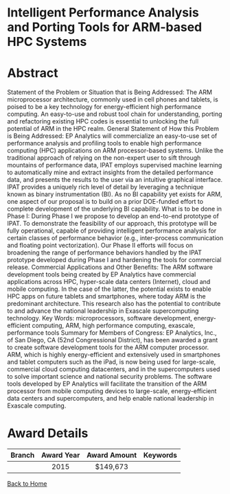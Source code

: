 
Intelligent Performance Analysis and Porting Tools for ARM-based HPC Systems
============================================================================

# Abstract


Statement of the Problem or Situation that is Being Addressed: The ARM microprocessor architecture, commonly used in cell phones and tablets, is poised to be a key technology for energy-efficient high performance computing. An easy-to-use and robust tool chain for understanding, porting and refactoring existing HPC codes is essential to unlocking the full potential of ARM in the HPC realm.
General Statement of How this Problem is Being Addressed: EP Analytics will commercialize an easy-to-use set of performance analysis and profiling tools to enable high performance computing (HPC) applications on ARM processor-based systems. Unlike the traditional approach of relying on the non-expert user to sift through mountains of performance data, IPAT employs supervised machine learning to automatically mine and extract insights from the detailed performance data, and presents the results to the user via an intuitive graphical interface. IPAT provides a uniquely rich level of detail by leveraging a technique known as binary instrumentation (BI). As no BI capability yet exists for ARM, one aspect of our proposal is to build on a prior DOE-funded effort to complete development of the underlying BI capability.
What is to be done in Phase I: During Phase I we propose to develop an end-to-end prototype of IPAT. To demonstrate the feasibility of our approach, this prototype will be fully operational, capable of providing intelligent performance analysis for certain classes of performance behavior (e.g., inter-process communication and floating point vectorization). Our Phase II efforts will focus on broadening the range of performance behaviors handled by the IPAT prototype developed during Phase I and hardening the tools for commercial release.
Commercial Applications and Other Benefits: The ARM software development tools being created by EP Analytics have commercial applications across HPC, hyper-scale data centers (Internet), cloud and mobile computing. In the case of the latter, the potential exists to enable HPC apps on future tablets and smartphones, where today ARM is the predominant architecture. This research also has the potential to contribute to and advance the national leadership in Exascale supercomputing technology.
Key Words: microprocessors, software development, energy-efficient computing, ARM, high performance computing, exascale, performance tools
Summary for Members of Congress: EP Analytics, Inc., of San Diego, CA (52nd Congressional District), has been awarded a grant to create software development tools for the ARM computer processor. ARM, which is highly energy-efficient and extensively used in smartphones and tablet computers such as the iPad, is now being used for large-scale, commercial cloud computing datacenters, and in the supercomputers used to solve important science and national security problems. The software tools developed by EP Analytics will facilitate the transition of the ARM processor from mobile computing devices to large-scale, energy-efficient data centers and supercomputers, and help enable national leadership in Exascale computing.  

# Award Details

|Branch|Award Year|Award Amount|Keywords|
| :---: | :---: | :---: | :---: |
||2015|$149,673||
  
  


[Back to Home](https://github.com/chrischow/dod_sbir_awards#707)